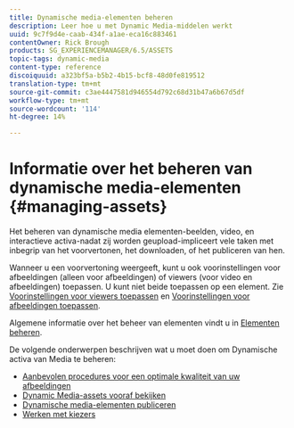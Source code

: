 ```yaml
---
title: Dynamische media-elementen beheren
description: Leer hoe u met Dynamic Media-middelen werkt
uuid: 9c7f9d4e-caab-434f-a1ae-eca16c883461
contentOwner: Rick Brough
products: SG_EXPERIENCEMANAGER/6.5/ASSETS
topic-tags: dynamic-media
content-type: reference
discoiquuid: a323bf5a-b5b2-4b15-bcf8-48d0fe819512
translation-type: tm+mt
source-git-commit: c3ae4447581d946554d792c68d31b47a6b67d5df
workflow-type: tm+mt
source-wordcount: '114'
ht-degree: 14%

---
```



# Informatie over het beheren van dynamische media-elementen {#managing-assets}

Het beheren van dynamische media elementen-beelden, video, en interactieve activa-nadat zij worden geupload-impliceert vele taken met inbegrip van het voorvertonen, het downloaden, of het publiceren van hen.

Wanneer u een voorvertoning weergeeft, kunt u ook voorinstellingen voor afbeeldingen (alleen voor afbeeldingen) of viewers (voor video en afbeeldingen) toepassen. U kunt niet beide toepassen op een element. Zie [Voorinstellingen voor viewers toepassen](/help/assets/viewer-presets.md) en [Voorinstellingen voor afbeeldingen toepassen](/help/assets/image-sets.md).

Algemene informatie over het beheer van elementen vindt u in [Elementen beheren](/help/assets/manage-assets.md).

De volgende onderwerpen beschrijven wat u moet doen om Dynamische activa van Media te beheren:

* [Aanbevolen procedures voor een optimale kwaliteit van uw afbeeldingen](/help/assets/best-practices-for-optimizing-the-quality-of-your-images.md)
* [Dynamic Media-assets vooraf bekijken](/help/assets/previewing-assets.md)
* [Dynamische media-elementen publiceren](/help/assets/publishing-dynamicmedia-assets.md)
* [Werken met kiezers](/help/assets/working-with-selectors.md)

